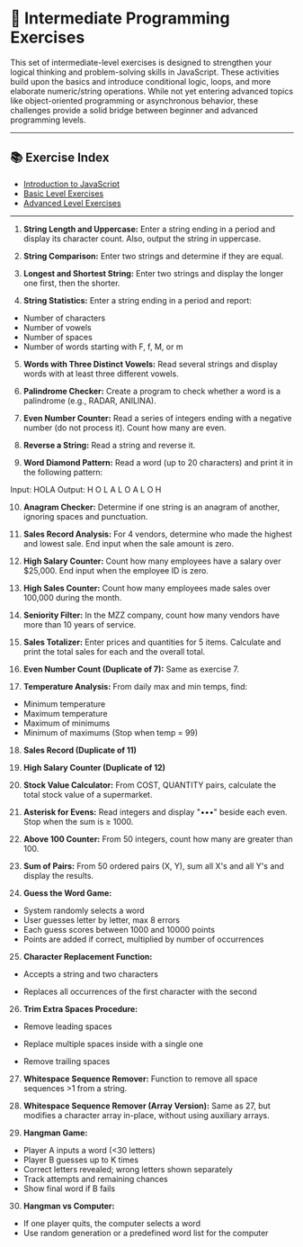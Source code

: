 # 🧠 Intermediate Programming Exercises

This set of intermediate-level exercises is designed to strengthen your logical thinking and problem-solving skills in JavaScript. These activities build upon the basics and introduce conditional logic, loops, and more elaborate numeric/string operations. While not yet entering advanced topics like object-oriented programming or asynchronous behavior, these challenges provide a solid bridge between beginner and advanced programming levels.

---

## 📚 Exercise Index

- [Introduction to JavaScript](../../README.md)
- [Basic Level Exercises](../basic/README.md)
- [Advanced Level Exercises](../advanced/README.md)

---

1. **String Length and Uppercase:** Enter a string ending in a period and display its character count. Also, output the string in uppercase.

2. **String Comparison:** Enter two strings and determine if they are equal.

3. **Longest and Shortest String:** Enter two strings and display the longer one first, then the shorter.

4. **String Statistics:** Enter a string ending in a period and report:

- Number of characters
- Number of vowels
- Number of spaces
- Number of words starting with F, f, M, or m

5. **Words with Three Distinct Vowels:** Read several strings and display words with at least three different vowels.

6. **Palindrome Checker:** Create a program to check whether a word is a palindrome (e.g., RADAR, ANILINA).

7. **Even Number Counter:** Read a series of integers ending with a negative number (do not process it). Count how many are even.

8. **Reverse a String:** Read a string and reverse it.

9. **Word Diamond Pattern:** Read a word (up to 20 characters) and print it in the following pattern:

Input: HOLA
Output:
H O L A
L O
A L O H

10. **Anagram Checker:** Determine if one string is an anagram of another, ignoring spaces and punctuation.

11. **Sales Record Analysis:** For 4 vendors, determine who made the highest and lowest sale. End input when the sale amount is zero.

12. **High Salary Counter:** Count how many employees have a salary over $25,000. End input when the employee ID is zero.

13. **High Sales Counter:** Count how many employees made sales over 100,000 during the month.

14. **Seniority Filter:** In the MZZ company, count how many vendors have more than 10 years of service.

15. **Sales Totalizer:** Enter prices and quantities for 5 items. Calculate and print the total sales for each and the overall total.

16. **Even Number Count (Duplicate of 7):** Same as exercise 7.

17. **Temperature Analysis:** From daily max and min temps, find:

- Minimum temperature
- Maximum temperature
- Maximum of minimums
- Minimum of maximums (Stop when temp = 99)

18. **Sales Record (Duplicate of 11)**

19. **High Salary Counter (Duplicate of 12)**

20. **Stock Value Calculator:** From COST, QUANTITY pairs, calculate the total stock value of a supermarket.

21. **Asterisk for Evens:** Read integers and display "•••" beside each even. Stop when the sum is ≥ 1000.

22. **Above 100 Counter:** From 50 integers, count how many are greater than 100.

23. **Sum of Pairs:** From 50 ordered pairs (X, Y), sum all X's and all Y's and display the results.

24. **Guess the Word Game:**

- System randomly selects a word
- User guesses letter by letter, max 8 errors
- Each guess scores between 1000 and 10000 points
- Points are added if correct, multiplied by number of occurrences

25. **Character Replacement Function:**

- Accepts a string and two characters

- Replaces all occurrences of the first character with the second

26. **Trim Extra Spaces Procedure:**

- Remove leading spaces

- Replace multiple spaces inside with a single one

- Remove trailing spaces

27. **Whitespace Sequence Remover:** Function to remove all space sequences >1 from a string.

28. **Whitespace Sequence Remover (Array Version):** Same as 27, but modifies a character array in-place, without using auxiliary arrays.

29. **Hangman Game:**

- Player A inputs a word (<30 letters)
- Player B guesses up to K times
- Correct letters revealed; wrong letters shown separately
- Track attempts and remaining chances
- Show final word if B fails

30. **Hangman vs Computer:**

- If one player quits, the computer selects a word
- Use random generation or a predefined word list for the computer
